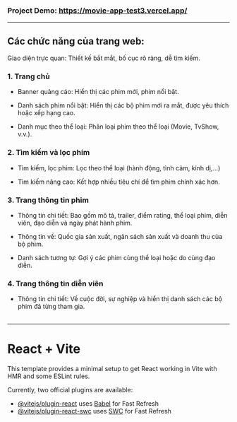 ### **Project Demo**: https://movie-app-test3.vercel.app/

---

## Các chức năng của trang web:

Giao diện trực quan: Thiết kế bắt mắt, bố cục rõ ràng, dễ tìm kiếm.

### 1. Trang chủ
- Banner quảng cáo: Hiển thị các phim mới, phim nổi bật.

- Danh sách phim nổi bật: Hiển thị các bộ phim mới ra mắt, được yêu thích hoặc xếp hạng cao.

- Danh mục theo thể loại: Phân loại phim theo thể loại (Movie, TvShow, v.v.).

### 2. Tìm kiếm và lọc phim
- Tìm kiếm, lọc phim: Lọc theo thể loại (hành động, tình cảm, kinh dị,...)

- Tìm kiếm nâng cao: Kết hợp nhiều tiêu chí để tìm phim chính xác hơn.

### 3. Trang thông tin phim
- Thông tin chi tiết: Bao gồm mô tả, trailer, điểm rating, thể loại phim, diễn viên, đạo diễn và ngày phát hành phim.

- Thông tin về: Quốc gia sản xuất, ngân sách sản xuất và doanh thu của bộ phim.

- Danh sách tương tự: Gợi ý các phim cùng thể loại hoặc do cùng đạo diễn.

### 4. Trang thông tin diễn viên
- Thông tin chi tiết: Về cuộc đời, sự nghiệp và hiển thị danh sách các bộ phim đã từng tham gia.
</br></br>

---

# React + Vite

This template provides a minimal setup to get React working in Vite with HMR and some ESLint rules.

Currently, two official plugins are available:

- [@vitejs/plugin-react](https://github.com/vitejs/vite-plugin-react/blob/main/packages/plugin-react/README.md) uses [Babel](https://babeljs.io/) for Fast Refresh
- [@vitejs/plugin-react-swc](https://github.com/vitejs/vite-plugin-react-swc) uses [SWC](https://swc.rs/) for Fast Refresh
